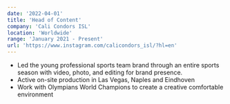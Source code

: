 ```yaml
---
date: '2022-04-01'
title: 'Head of Content'
company: 'Cali Condors ISL'
location: 'Worldwide'
range: 'January 2021 - Present'
url: 'https://www.instagram.com/calicondors_isl/?hl=en'
---
```


- Led the young professional sports team brand through an entire sports season with video, photo, and editing for brand presence.
- Active on-site production in Las Vegas, Naples and Eindhoven
- Work with Olympians World Champions to create a creative comfortable environment
